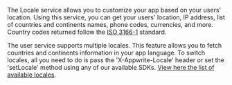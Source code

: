 The Locale service allows you to customize your app based on your users' location. Using this service, you can get your users' location, IP address, list of countries and continents names, phone codes, currencies, and more. Country codes returned follow the [ISO 3166-1](https://en.wikipedia.org/wiki/ISO_3166-1) standard.

The user service supports multiple locales. This feature allows you to fetch countries and continents information in your app language. To switch locales, all you need to do is pass the 'X-Appwrite-Locale' header or set the 'setLocale' method using any of our available SDKs. [View here the list of available locales](https://github.com/khulnasoft/getapp/blob/master/app/config/locale/codes.php).
